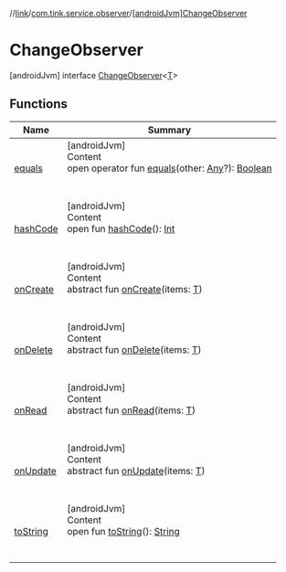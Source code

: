 //[link](../../index.md)/[com.tink.service.observer](../index.md)/[[androidJvm]ChangeObserver](index.md)



# ChangeObserver  
 [androidJvm] interface [ChangeObserver](index.md)<[T](index.md)>   


## Functions  
  
|  Name|  Summary| 
|---|---|
| <a name="kotlin/Any/equals/#kotlin.Any?/PointingToDeclaration/"></a>[equals](../../com.tink.service.user/[android-jvm]-user-profile-service-impl/index.md#%5Bkotlin%2FAny%2Fequals%2F%23kotlin.Any%3F%2FPointingToDeclaration%2F%5D%2FFunctions%2F1854938400)| <a name="kotlin/Any/equals/#kotlin.Any?/PointingToDeclaration/"></a>[androidJvm]  <br>Content  <br>open operator fun [equals](../../com.tink.service.user/[android-jvm]-user-profile-service-impl/index.md#%5Bkotlin%2FAny%2Fequals%2F%23kotlin.Any%3F%2FPointingToDeclaration%2F%5D%2FFunctions%2F1854938400)(other: [Any](https://kotlinlang.org/api/latest/jvm/stdlib/kotlin/-any/index.html)?): [Boolean](https://kotlinlang.org/api/latest/jvm/stdlib/kotlin/-boolean/index.html)  <br><br><br>
| <a name="kotlin/Any/hashCode/#/PointingToDeclaration/"></a>[hashCode](../../com.tink.service.user/[android-jvm]-user-profile-service-impl/index.md#%5Bkotlin%2FAny%2FhashCode%2F%23%2FPointingToDeclaration%2F%5D%2FFunctions%2F1854938400)| <a name="kotlin/Any/hashCode/#/PointingToDeclaration/"></a>[androidJvm]  <br>Content  <br>open fun [hashCode](../../com.tink.service.user/[android-jvm]-user-profile-service-impl/index.md#%5Bkotlin%2FAny%2FhashCode%2F%23%2FPointingToDeclaration%2F%5D%2FFunctions%2F1854938400)(): [Int](https://kotlinlang.org/api/latest/jvm/stdlib/kotlin/-int/index.html)  <br><br><br>
| <a name="com.tink.service.observer/ChangeObserver/onCreate/#TypeParam(bounds=[kotlin.Any?])/PointingToDeclaration/"></a>[onCreate](on-create.md)| <a name="com.tink.service.observer/ChangeObserver/onCreate/#TypeParam(bounds=[kotlin.Any?])/PointingToDeclaration/"></a>[androidJvm]  <br>Content  <br>abstract fun [onCreate](on-create.md)(items: [T](index.md))  <br><br><br>
| <a name="com.tink.service.observer/ChangeObserver/onDelete/#TypeParam(bounds=[kotlin.Any?])/PointingToDeclaration/"></a>[onDelete](on-delete.md)| <a name="com.tink.service.observer/ChangeObserver/onDelete/#TypeParam(bounds=[kotlin.Any?])/PointingToDeclaration/"></a>[androidJvm]  <br>Content  <br>abstract fun [onDelete](on-delete.md)(items: [T](index.md))  <br><br><br>
| <a name="com.tink.service.observer/ChangeObserver/onRead/#TypeParam(bounds=[kotlin.Any?])/PointingToDeclaration/"></a>[onRead](on-read.md)| <a name="com.tink.service.observer/ChangeObserver/onRead/#TypeParam(bounds=[kotlin.Any?])/PointingToDeclaration/"></a>[androidJvm]  <br>Content  <br>abstract fun [onRead](on-read.md)(items: [T](index.md))  <br><br><br>
| <a name="com.tink.service.observer/ChangeObserver/onUpdate/#TypeParam(bounds=[kotlin.Any?])/PointingToDeclaration/"></a>[onUpdate](on-update.md)| <a name="com.tink.service.observer/ChangeObserver/onUpdate/#TypeParam(bounds=[kotlin.Any?])/PointingToDeclaration/"></a>[androidJvm]  <br>Content  <br>abstract fun [onUpdate](on-update.md)(items: [T](index.md))  <br><br><br>
| <a name="kotlin/Any/toString/#/PointingToDeclaration/"></a>[toString](../../com.tink.service.user/[android-jvm]-user-profile-service-impl/index.md#%5Bkotlin%2FAny%2FtoString%2F%23%2FPointingToDeclaration%2F%5D%2FFunctions%2F1854938400)| <a name="kotlin/Any/toString/#/PointingToDeclaration/"></a>[androidJvm]  <br>Content  <br>open fun [toString](../../com.tink.service.user/[android-jvm]-user-profile-service-impl/index.md#%5Bkotlin%2FAny%2FtoString%2F%23%2FPointingToDeclaration%2F%5D%2FFunctions%2F1854938400)(): [String](https://kotlinlang.org/api/latest/jvm/stdlib/kotlin/-string/index.html)  <br><br><br>

